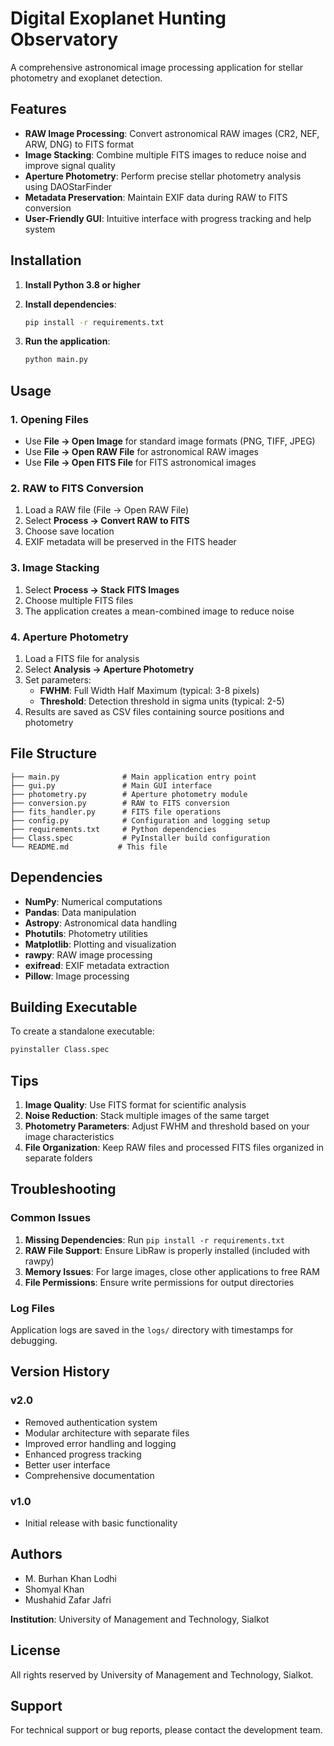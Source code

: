 # Digital Exoplanet Hunting Observatory

A comprehensive astronomical image processing application for stellar photometry and exoplanet detection.

## Features

- **RAW Image Processing**: Convert astronomical RAW images (CR2, NEF, ARW, DNG) to FITS format
- **Image Stacking**: Combine multiple FITS images to reduce noise and improve signal quality
- **Aperture Photometry**: Perform precise stellar photometry analysis using DAOStarFinder
- **Metadata Preservation**: Maintain EXIF data during RAW to FITS conversion
- **User-Friendly GUI**: Intuitive interface with progress tracking and help system

## Installation

1. **Install Python 3.8 or higher**

2. **Install dependencies**:
   ```bash
   pip install -r requirements.txt
   ```

3. **Run the application**:
   ```bash
   python main.py
   ```

## Usage

### 1. Opening Files
- Use **File → Open Image** for standard image formats (PNG, TIFF, JPEG)
- Use **File → Open RAW File** for astronomical RAW images
- Use **File → Open FITS File** for FITS astronomical images

### 2. RAW to FITS Conversion
1. Load a RAW file (File → Open RAW File)
2. Select **Process → Convert RAW to FITS**
3. Choose save location
4. EXIF metadata will be preserved in the FITS header

### 3. Image Stacking
1. Select **Process → Stack FITS Images**
2. Choose multiple FITS files
3. The application creates a mean-combined image to reduce noise

### 4. Aperture Photometry
1. Load a FITS file for analysis
2. Select **Analysis → Aperture Photometry**
3. Set parameters:
   - **FWHM**: Full Width Half Maximum (typical: 3-8 pixels)
   - **Threshold**: Detection threshold in sigma units (typical: 2-5)
4. Results are saved as CSV files containing source positions and photometry

## File Structure

```
├── main.py              # Main application entry point
├── gui.py               # Main GUI interface
├── photometry.py        # Aperture photometry module
├── conversion.py        # RAW to FITS conversion
├── fits_handler.py      # FITS file operations
├── config.py            # Configuration and logging setup
├── requirements.txt     # Python dependencies
├── Class.spec           # PyInstaller build configuration
└── README.md           # This file
```

## Dependencies

- **NumPy**: Numerical computations
- **Pandas**: Data manipulation
- **Astropy**: Astronomical data handling
- **Photutils**: Photometry utilities
- **Matplotlib**: Plotting and visualization
- **rawpy**: RAW image processing
- **exifread**: EXIF metadata extraction
- **Pillow**: Image processing

## Building Executable

To create a standalone executable:

```bash
pyinstaller Class.spec
```

## Tips

1. **Image Quality**: Use FITS format for scientific analysis
2. **Noise Reduction**: Stack multiple images of the same target
3. **Photometry Parameters**: Adjust FWHM and threshold based on your image characteristics
4. **File Organization**: Keep RAW files and processed FITS files organized in separate folders

## Troubleshooting

### Common Issues

1. **Missing Dependencies**: Run `pip install -r requirements.txt`
2. **RAW File Support**: Ensure LibRaw is properly installed (included with rawpy)
3. **Memory Issues**: For large images, close other applications to free RAM
4. **File Permissions**: Ensure write permissions for output directories

### Log Files

Application logs are saved in the `logs/` directory with timestamps for debugging.

## Version History

### v2.0
- Removed authentication system
- Modular architecture with separate files
- Improved error handling and logging
- Enhanced progress tracking
- Better user interface
- Comprehensive documentation

### v1.0
- Initial release with basic functionality

## Authors

- M. Burhan Khan Lodhi
- Shomyal Khan
- Mushahid Zafar Jafri

**Institution**: University of Management and Technology, Sialkot

## License

All rights reserved by University of Management and Technology, Sialkot.

## Support

For technical support or bug reports, please contact the development team.